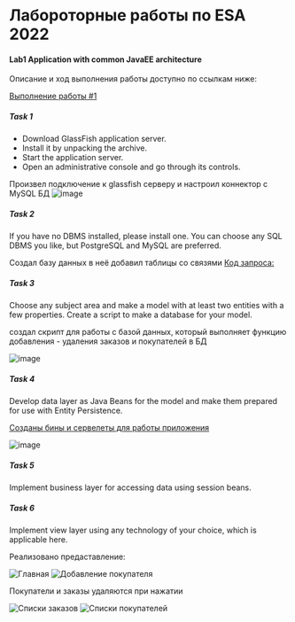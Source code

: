 # Лабороторные работы по ESA 2022

#### Lab1 Application with common JavaEE architecture

Описание и ход выполнения работы доступно по ссылкам ниже:

[Выполнение работы #1](https://github.com/bnepryakhin63/ssau2022/blob/main/HPC-Fall/Lab0_MatMul.ipynb)

##### Task 1
- Download GlassFish application server.
- Install it by unpacking the archive.
- Start the application server.
- Open an administrative console and go through its controls.

Произвел подключение к glassfish серверу и настроил коннектор с MySQL БД
![image](https://user-images.githubusercontent.com/53073280/212570612-6d78f760-f9d8-4053-99f5-3e1079ee0885.png)


##### Task 2
If you have no DBMS installed, please install one. You can choose any SQL DBMS you like, but PostgreSQL and MySQL are preferred.

Создал базу данных в неё добавил таблицы со связями
[Код запроса:](https://github.com/bnepryakhin63/ssau2022/blob/main/ESA/JavaEE_Lab1_Orders/MysqSQL.txt) 

##### Task 3
Choose any subject area and make a model with at least two entities with a few properties.
Create a script to make a database for your model.

создал скрипт для работы с базой данных, который выполняет функцию добавления - удаления заказов и покупателей в БД

![image](https://user-images.githubusercontent.com/53073280/212570717-4a2d075d-8643-400b-bdf2-5763f374ad72.png)


##### Task 4
Develop data layer as Java Beans for the model and make them prepared for use with Entity Persistence.

[Созданы бины и сервелеты для работы приложения](https://github.com/bnepryakhin63/ssau2022/tree/main/ESA/JavaEE_Lab1_Orders/src/main/java/com/example) 



![image](https://user-images.githubusercontent.com/53073280/212570693-74e030b8-29a3-47ef-8fea-ff671a0c3893.png)

##### Task 5
Implement business layer for accessing data using session beans.

##### Task 6
Implement view layer using any technology of your choice, which is applicable here.

Реализовано предаставление:

![Главная](https://user-images.githubusercontent.com/53073280/212570644-e263e92d-2155-4422-a35b-28d58ef96cf5.png)
![Добавление покупателя](https://user-images.githubusercontent.com/53073280/212570660-f5468830-464c-4f32-9a7e-2d6a273975e4.png)

Покупатели и заказы удаляются при нажатии

![Списки заказов](https://user-images.githubusercontent.com/53073280/212570668-8c396bc5-85da-4321-b381-86bcc30f419c.png)
![Списки покупателей](https://user-images.githubusercontent.com/53073280/212570672-9b36fc2d-7ce8-4971-a094-57f0cbaabff5.png)



